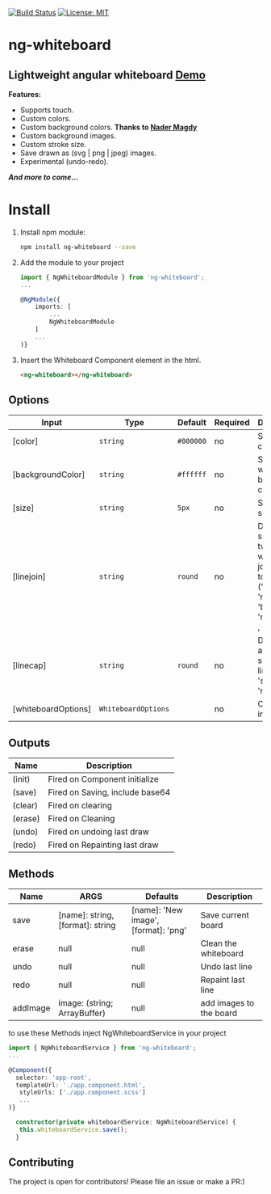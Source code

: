 [![Build Status](https://travis-ci.org/mostafazke/ng-whiteboard.svg?branch=master)](https://travis-ci.org/mostafazke/ng-whiteboard) [![License: MIT](https://img.shields.io/badge/License-MIT-blue.svg)](https://opensource.org/licenses/MIT)

# ng-whiteboard

## Lightweight angular whiteboard [Demo](https://mostafazke.github.io/ng-whiteboard/ 'ng-whiteboard Demo')

**Features:**

- Supports touch.
- Custom colors.
- Custom background colors. **Thanks to [Nader Magdy](https://github.com/nader-magdy 'Nader Magdy')**
- Custom background images.
- Custom stroke size.
- Save drawn as (svg | png | jpeg) images.
- Experimental (undo-redo).

**_And more to come_...**

# Install

1. Install npm module:

   ```bash
   npm install ng-whiteboard --save
   ```

2. Add the module to your project

   ```typescript
   import { NgWhiteboardModule } from 'ng-whiteboard';
   ...

   @NgModule({
       imports: [
           ...
           NgWhiteboardModule
       ]
       ...
   )}
   ```

3. Insert the Whiteboard Component element in the html.

   ```html
   <ng-whiteboard></ng-whiteboard>
   ```

## Options

| Input               | Type                | Default   | Required | Description                                                                                              |
| ------------------- | ------------------- | --------- | -------- | -------------------------------------------------------------------------------------------------------- |
| [color]             | `string`            | `#000000` | no       | Set brush color                                                                                          |
| [backgroundColor]   | `string`            | `#ffffff` | no       | Set whiteboard background color                                                                          |
| [size]              | `string`            | `5px`     | no       | Set brush size                                                                                           |
| [linejoin]          | `string`            | `round`   | no       | Define the shape of two lines when joined together ('miter' , 'round' , 'bevel' , 'miter-clip' , 'arcs') |
| [linecap]           | `string`            | `round`   | no       | Define start and end shape of line ('butt', 'square' , 'round')                                          |
| [whiteboardOptions] | `WhiteboardOptions` |           | no       | Object of all inputs                                                                                     |

## Outputs

| Name    | Description                     |
| ------- | ------------------------------- |
| (init)  | Fired on Component initialize   |
| (save)  | Fired on Saving, include base64 |
| (clear) | Fired on clearing               |
| (erase) | Fired on Cleaning               |
| (undo)  | Fired on undoing last draw      |
| (redo)  | Fired on Repainting last draw   |

## Methods

| Name     | ARGS                             | Defaults                             | Description             |
| -------- | -------------------------------- | ------------------------------------ | ----------------------- |
| save     | [name]: string, [format]: string | [name]: 'New image', [format]: 'png' | Save current board      |
| erase    | null                             | null                                 | Clean the whiteboard    |
| undo     | null                             | null                                 | Undo last line          |
| redo     | null                             | null                                 | Repaint last line       |
| addImage | image: (string; ArrayBuffer)     | null                                 | add images to the board |

to use these Methods inject NgWhiteboardService in your project

```typescript
import { NgWhiteboardService } from 'ng-whiteboard';
...

@Component({
  selector: 'app-root',
  templateUrl: './app.component.html',
   styleUrls: ['./app.component.scss']
   ...
)}

  constructor(private whiteboardService: NgWhiteboardService) {
   this.whiteboardService.save();
  }

```

## Contributing

The project is open for contributors! Please file an issue or make a PR:)
